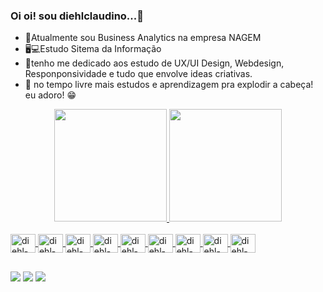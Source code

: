 ### Oi oi! sou diehlclaudino...🚀

- 👔Atualmente sou Business Analytics na empresa NAGEM
- 🖥💻Estudo Sitema da Informação
- 🎨tenho me dedicado aos estudo de UX/UI Design, Webdesign, Responponsividade e tudo que envolve ideas criativas. 
- 🤯 no tempo livre mais estudos e aprendizagem pra explodir a cabeça! eu adoro! 😁



<div align="center">
  <a href="https://github.com/Diehl-Claudino">
  <img height="180em" src="https://github-readme-stats.vercel.app/api?username=Diehl-Claudino&show_icons=true&theme=dark&include_all_commits=true&count_private=true"/>
  <img height="180em" src="https://github-readme-stats.vercel.app/api/top-langs/?username=Diehl-Claudino&layout=compact&langs_count=7&theme=dark"/>
</div>
<div style="display: inline_block"><br>
  <img align="center" alt="diehl-html" height="30" width="40" src="https://cdn.jsdelivr.net/gh/devicons/devicon/icons/html5/html5-original.svg">
  <img align="center" alt="diehl-css" height="30" width="40" src="https://cdn.jsdelivr.net/gh/devicons/devicon/icons/css3/css3-original.svg">
  <img align="center" alt="diehl-jsct" height="30" width="40" src="https://cdn.jsdelivr.net/gh/devicons/devicon/icons/javascript/javascript-original.svg">
  <img align="center" alt="diehl-php" height="30" width="40" src="https://cdn.jsdelivr.net/gh/devicons/devicon/icons/php/php-plain.svg">
  <img align="center" alt="diehl-azu" height="30" width="40" src="https://cdn.jsdelivr.net/gh/devicons/devicon/icons/azure/azure-original.svg">
  <img align="center" alt="diehl-fig" height="30" width="40" src="https://cdn.jsdelivr.net/gh/devicons/devicon/icons/figma/figma-original.svg">
  <img align="center" alt="diehl-can" height="30" width="40" src="https://cdn.jsdelivr.net/gh/devicons/devicon/icons/canva/canva-original.svg">
  <img align="center" alt="diehl-jqr" height="30" width="40" src="https://cdn.jsdelivr.net/gh/devicons/devicon/icons/jquery/jquery-original.svg">
  <img align="center" alt="diehl-git" height="30" width="40" src="https://cdn.jsdelivr.net/gh/devicons/devicon/icons/github/github-original.svg">
</div>
  
  ##
 
<div> 
  <a href="https://www.instagram.com/magdielclaudino/" target="_blank"><img src="https://img.shields.io/badge/-Instagram-%23E4405F?style=for-the-badge&logo=instagram&logoColor=white" target="_blank"></a>
  <a href = "mailto:claudinobusiness@gmail.com"><img src="https://img.shields.io/badge/-Gmail-%23333?style=for-the-badge&logo=gmail&logoColor=white" target="_blank"></a>
  <a href="https://www.linkedin.com/in/magdielclaudino/" target="_blank"><img src="https://img.shields.io/badge/-LinkedIn-%230077B5?style=for-the-badge&logo=linkedin&logoColor=white" target="_blank"></a> 
 
</div>
